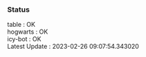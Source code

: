 ### Status


table : OK  
hogwarts : OK  
icy-bot : OK  
Latest Update : 2023-02-26 09:07:54.343020
